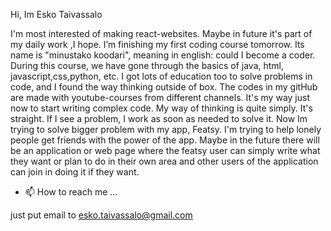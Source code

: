 Hi, Im Esko Taivassalo

I'm most interested of making react-websites. Maybe in future it's part of my daily work ,I hope. 
I’m finishing my first coding course  tomorrow. Its name is "minustako koodari", meaning in english: could I become a coder. During this course, we have gone through the basics of java, html, javascript,css,python, etc. I got lots of education too to solve problems in code, and I found the way thinking outside of box. 
The codes in my gitHub are made with youtube-courses from different channels. It's my way just now to start writing complex code.
My way of thinking is quite simply. It's straight. If I see a problem, I work as soon as needed to solve it. Now Im trying to solve bigger problem with my app, Featsy.
I'm trying to help lonely people get friends with the power of the app.
Maybe in the future there will be an application or web page where the featsy user can simply write what they want or plan to do in their own area and other users of the application can join in doing it if they want.

- 📫 How to reach me ...

just put email to esko.taivassalo@gmail.com
